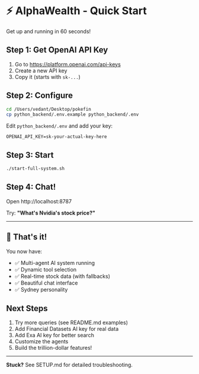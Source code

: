 # ⚡ AlphaWealth - Quick Start

Get up and running in 60 seconds!

## Step 1: Get OpenAI API Key

1. Go to https://platform.openai.com/api-keys
2. Create a new API key
3. Copy it (starts with `sk-...`)

## Step 2: Configure

```bash
cd /Users/vedant/Desktop/pokefin
cp python_backend/.env.example python_backend/.env
```

Edit `python_backend/.env` and add your key:
```
OPENAI_API_KEY=sk-your-actual-key-here
```

## Step 3: Start

```bash
./start-full-system.sh
```

## Step 4: Chat!

Open http://localhost:8787

Try: **"What's Nvidia's stock price?"**

---

## 🎉 That's it!

You now have:
- ✅ Multi-agent AI system running
- ✅ Dynamic tool selection
- ✅ Real-time stock data (with fallbacks)
- ✅ Beautiful chat interface
- ✅ Sydney personality

## Next Steps

1. Try more queries (see README.md examples)
2. Add Financial Datasets AI key for real data
3. Add Exa AI key for better search
4. Customize the agents
5. Build the trillion-dollar features!

---

**Stuck?** See SETUP.md for detailed troubleshooting.

